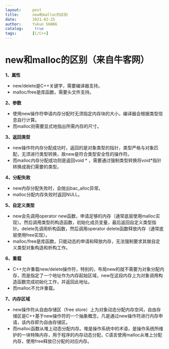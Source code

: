 ```yaml
---
layout:     post
title:      new和malloc的区别
date:       2021-02-25
author:     Yukun SHANG
catalog: 	 true
tags:       [C/C++]
---
```




# new和malloc的区别（来自牛客网）

**1、属性**

- new/delete是C++关键字，需要编译器支持。
- malloc/free是库函数，需要头文件支持。

**2、参数**

- 使用new操作符申请内存分配时无须指定内存块的大小，编译器会根据类型信息自行计算。
- 而malloc则需要显式地指出所需内存的尺寸。

**3、返回类型**

- new操作符内存分配成功时，返回的是对象类型的指针，类型严格与对象匹配，无须进行类型转换，故new是符合类型安全性的操作符。
- 而malloc内存分配成功则是返回void * ，需要通过强制类型转换将void*指针转换成我们需要的类型。

**4、分配失败**

- new内存分配失败时，会抛出bac_alloc异常。
- malloc分配内存失败时返回NULL。

**5、自定义类型**

- new会先调用operator new函数，申请足够的内存（通常底层使用malloc实现）。然后调用类型的构造函数，初始化成员变量，最后返回自定义类型指针。delete先调用析构函数，然后调用operator delete函数释放内存（通常底层使用free实现）。
- malloc/free是库函数，只能动态的申请和释放内存，无法强制要求其做自定义类型对象构造和析构工作。

**6、重载**

- C++允许重载new/delete操作符，特别的，布局new的就不需要为对象分配内存，而是指定了一个地址作为内存起始区域，new在这段内存上为对象调用构造函数完成初始化工作，并返回此地址。
- 而malloc不允许重载。

**7、内存区域**

- new操作符从自由存储区（free store）上为对象动态分配内存空间，自由存储区是C++基于new操作符的一个抽象概念，凡是通过new操作符进行内存申请，该内存即为自由存储区。
- 而malloc函数从堆上动态分配内存。堆是操作系统中的术语，是操作系统所维护的一块特殊内存，用于程序的内存动态分配，C语言使用malloc从堆上分配内存，使用free释放已分配的对应内存。